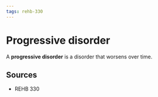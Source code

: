 ```yaml
---
tags: rehb-330
---
```


# Progressive disorder

A **progressive disorder** is a disorder that worsens over time.

## Sources

- REHB 330
